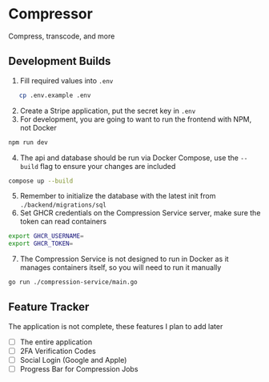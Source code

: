 # Compressor
Compress, transcode, and more

## Development Builds
1. Fill required values into `.env`
```bash
   cp .env.example .env
```
2. Create a Stripe application, put the secret key in `.env`
3. For development, you are going to want to run the frontend with NPM, not Docker
```bash
npm run dev
```
4. The api and database should be run via Docker Compose, use the `--build` flag to ensure your changes are included
```bash
compose up --build
```
5. Remember to initialize the database with the latest init from `./backend/migrations/sql`
6. Set GHCR credentials on the Compression Service server, make sure the token can read containers
```bash
export GHCR_USERNAME=
export GHCR_TOKEN=

```
7. The Compression Service is not designed to run in Docker as it manages containers itself, so you will need to run it
manually
```bash
go run ./compression-service/main.go
```

## Feature Tracker
The application is not complete, these features I plan to add later
- [ ] The entire application
- [ ] 2FA Verification Codes
- [ ] Social Login (Google and Apple)
- [ ] Progress Bar for Compression Jobs